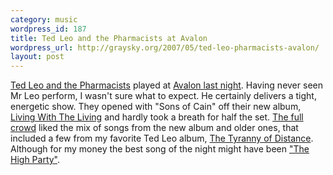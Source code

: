 ```yaml
--- 
category: music
wordpress_id: 187
title: Ted Leo and the Pharmacists at Avalon
wordpress_url: http://graysky.org/2007/05/ted-leo-pharmacists-avalon/
layout: post
---
```

<a href="http://www.tedleo.com/">Ted Leo and the Pharmacists</a> played at <a href="http://tourb.us/show/25948-Ted_Leo_and_the_Pharmacists-Love_Of_Diagrams-Avalon-Boston-MA">Avalon last night</a>. Having never seen Mr Leo perform, I wasn't sure what to expect. He certainly delivers a tight, energetic show. They opened with "Sons of Cain" off their new album, <a href="http://www.amazon.com/dp/B000MQ55DO/ref=nosim?tag=mikechampion">Living With The Living</a> and hardly took a breath for half the set. <a href="http://exitfare.blogspot.com/2007/05/ted-leo-and-pharmacists.html">The full crowd</a> liked the mix of songs from the new album and older ones, that included a few from my favorite Ted Leo album, <a href="http://www.amazon.com/dp/B00005KAON/ref=nosim?tag=mikechampion">The Tyranny of Distance</a>. Although for my money the best song of the night might have been <a href="http://www.last.fm/music/Ted+Leo+and+The+Pharmacists/_/The+High+Party">"The High Party"</a>.






